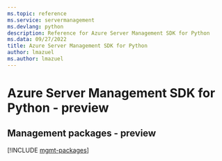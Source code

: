 ```yaml
---
ms.topic: reference
ms.service: servermanagement
ms.devlang: python
description: Reference for Azure Server Management SDK for Python
ms.data: 09/27/2022
title: Azure Server Management SDK for Python
author: lmazuel
ms.author: lmazuel
---
```

# Azure Server Management SDK for Python - preview

## Management packages - preview
[!INCLUDE [mgmt-packages](server-management-mgmt-index.md)]
